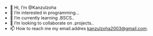- 👋 Hi, I’m @Kanzulzoha
- 👀 I’m interested in programming...
- 🌱 I’m currently learning .BSCS..
- 💞️ I’m looking to collaborate on .projects..
- 📫 How to reach me my email.addres kanzulzoha2003@gmail.com.

<!---
scrycrystals/scrycrystals is a ✨ special ✨ repository because its `README.md` (this file) appears on your GitHub profile.
You can click the Preview link to take a look at your changes.
--->
